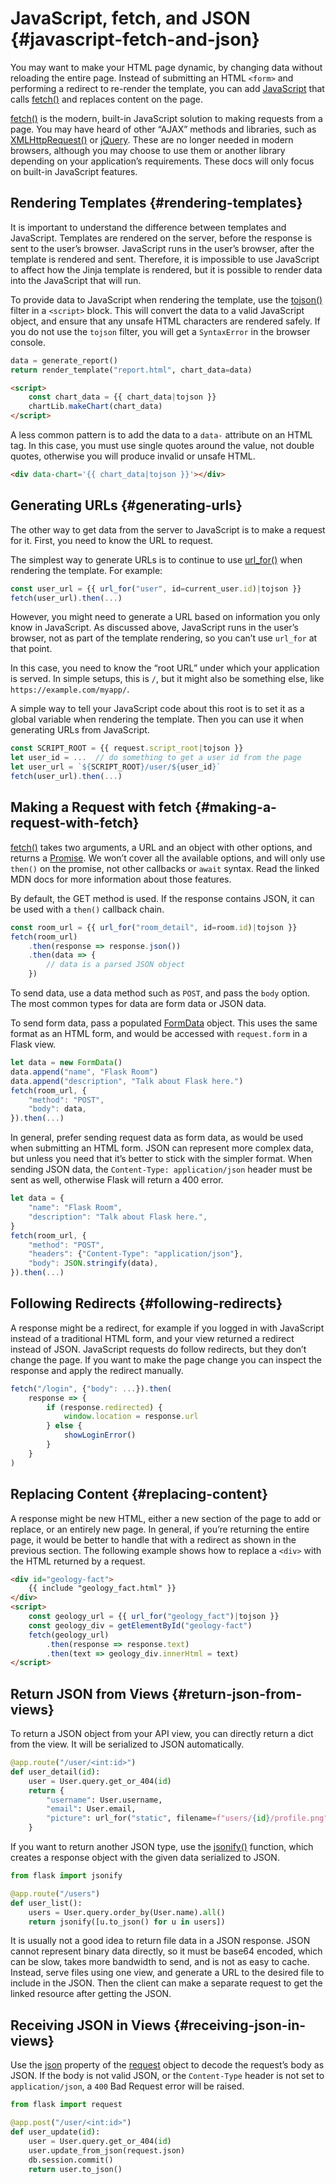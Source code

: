 # JavaScript, fetch, and JSON {#javascript-fetch-and-json}

You may want to make your HTML page dynamic, by changing data without reloading the entire page. Instead of submitting an HTML `<form>` and performing a redirect to re-render the template, you can add [JavaScript](https://developer.mozilla.org/Web/JavaScript) that calls [fetch()](https://developer.mozilla.org/Web/API/Fetch_API) and replaces content on the page.

[fetch()](https://developer.mozilla.org/Web/API/Fetch_API) is the modern, built-in JavaScript solution to making requests from a page. You may have heard of other “AJAX” methods and libraries, such as [XMLHttpRequest()](https://developer.mozilla.org/Web/API/XMLHttpRequest) or [jQuery](https://jquery.com/). These are no longer needed in modern browsers, although you may choose to use them or another library depending on your application’s requirements. These docs will only focus on built-in JavaScript features.

## Rendering Templates {#rendering-templates}

It is important to understand the difference between templates and JavaScript. Templates are rendered on the server, before the response is sent to the user’s browser. JavaScript runs in the user’s browser, after the template is rendered and sent. Therefore, it is impossible to use JavaScript to affect how the Jinja template is rendered, but it is possible to render data into the JavaScript that will run.

To provide data to JavaScript when rendering the template, use the [tojson()](https://jinja.palletsprojects.com/en/3.1.x/templates/#jinja-filters.tojson) filter in a `<script>` block. This will convert the data to a valid JavaScript object, and ensure that any unsafe HTML characters are rendered safely. If you do not use the `tojson` filter, you will get a `SyntaxError` in the browser console.

```python
data = generate_report()
return render_template("report.html", chart_data=data)
```

```html
<script>
    const chart_data = {{ chart_data|tojson }}
    chartLib.makeChart(chart_data)
</script>
```

A less common pattern is to add the data to a `data-` attribute on an HTML tag. In this case, you must use single quotes around the value, not double quotes, otherwise you will produce invalid or unsafe HTML.

```html
<div data-chart='{{ chart_data|tojson }}'></div>
```

## Generating URLs {#generating-urls}

The other way to get data from the server to JavaScript is to make a request for it. First, you need to know the URL to request.

The simplest way to generate URLs is to continue to use [url_for()](https://flask.palletsprojects.com/en/2.3.x/api/#flask.url_for) when rendering the template. For example:

```javascript
const user_url = {{ url_for("user", id=current_user.id)|tojson }}
fetch(user_url).then(...)
```

However, you might need to generate a URL based on information you only know in JavaScript. As discussed above, JavaScript runs in the user’s browser, not as part of the template rendering, so you can’t use `url_for` at that point.

In this case, you need to know the “root URL” under which your application is served. In simple setups, this is `/`, but it might also be something else, like `https://example.com/myapp/`.

A simple way to tell your JavaScript code about this root is to set it as a global variable when rendering the template. Then you can use it when generating URLs from JavaScript.

```javascript
const SCRIPT_ROOT = {{ request.script_root|tojson }}
let user_id = ...  // do something to get a user id from the page
let user_url = `${SCRIPT_ROOT}/user/${user_id}`
fetch(user_url).then(...)
```

## Making a Request with fetch {#making-a-request-with-fetch}

[fetch()](https://developer.mozilla.org/Web/API/Fetch_API) takes two arguments, a URL and an object with other options, and returns a [Promise](https://developer.mozilla.org/Web/JavaScript/Reference/Global_Objects/Promise). We won’t cover all the available options, and will only use `then()` on the promise, not other callbacks or `await` syntax. Read the linked MDN docs for more information about those features.

By default, the GET method is used. If the response contains JSON, it can be used with a `then()` callback chain.

```javascript
const room_url = {{ url_for("room_detail", id=room.id)|tojson }}
fetch(room_url)
    .then(response => response.json())
    .then(data => {
        // data is a parsed JSON object
    })
```

To send data, use a data method such as `POST`, and pass the `body` option. The most common types for data are form data or JSON data.

To send form data, pass a populated [FormData](https://developer.mozilla.org/en-US/docs/Web/API/FormData) object. This uses the same format as an HTML form, and would be accessed with `request.form` in a Flask view.

```javascript
let data = new FormData()
data.append("name", "Flask Room")
data.append("description", "Talk about Flask here.")
fetch(room_url, {
    "method": "POST",
    "body": data,
}).then(...)
```

In general, prefer sending request data as form data, as would be used when submitting an HTML form. JSON can represent more complex data, but unless you need that it’s better to stick with the simpler format. When sending JSON data, the `Content-Type: application/json` header must be sent as well, otherwise Flask will return a 400 error.

```javascript
let data = {
    "name": "Flask Room",
    "description": "Talk about Flask here.",
}
fetch(room_url, {
    "method": "POST",
    "headers": {"Content-Type": "application/json"},
    "body": JSON.stringify(data),
}).then(...)
```

## Following Redirects {#following-redirects}

A response might be a redirect, for example if you logged in with JavaScript instead of a traditional HTML form, and your view returned a redirect instead of JSON. JavaScript requests do follow redirects, but they don’t change the page. If you want to make the page change you can inspect the response and apply the redirect manually.

```javascript
fetch("/login", {"body": ...}).then(
    response => {
        if (response.redirected) {
            window.location = response.url
        } else {
            showLoginError()
        }
    }
)
```

## Replacing Content {#replacing-content}

A response might be new HTML, either a new section of the page to add or replace, or an entirely new page. In general, if you’re returning the entire page, it would be better to handle that with a redirect as shown in the previous section. The following example shows how to replace a `<div>` with the HTML returned by a request.

```html
<div id="geology-fact">
    {{ include "geology_fact.html" }}
</div>
<script>
    const geology_url = {{ url_for("geology_fact")|tojson }}
    const geology_div = getElementById("geology-fact")
    fetch(geology_url)
        .then(response => response.text)
        .then(text => geology_div.innerHtml = text)
</script>
```

## Return JSON from Views {#return-json-from-views}

To return a JSON object from your API view, you can directly return a dict from the view. It will be serialized to JSON automatically.

```python
@app.route("/user/<int:id>")
def user_detail(id):
    user = User.query.get_or_404(id)
    return {
        "username": User.username,
        "email": User.email,
        "picture": url_for("static", filename=f"users/{id}/profile.png"),
    }
```

If you want to return another JSON type, use the [jsonify()](https://flask.palletsprojects.com/en/2.3.x/api/#flask.json.jsonify) function, which creates a response object with the given data serialized to JSON.

```python
from flask import jsonify

@app.route("/users")
def user_list():
    users = User.query.order_by(User.name).all()
    return jsonify([u.to_json() for u in users])
```

It is usually not a good idea to return file data in a JSON response. JSON cannot represent binary data directly, so it must be base64 encoded, which can be slow, takes more bandwidth to send, and is not as easy to cache. Instead, serve files using one view, and generate a URL to the desired file to include in the JSON. Then the client can make a separate request to get the linked resource after getting the JSON.

## Receiving JSON in Views {#receiving-json-in-views}

Use the [json](https://flask.palletsprojects.com/en/2.3.x/api/#flask.Request.json) property of the [request](https://flask.palletsprojects.com/en/2.3.x/api/#flask.request) object to decode the request’s body as JSON. If the body is not valid JSON, or the `Content-Type` header is not set to `application/json`, a `400` Bad Request error will be raised.

```python
from flask import request

@app.post("/user/<int:id>")
def user_update(id):
    user = User.query.get_or_404(id)
    user.update_from_json(request.json)
    db.session.commit()
    return user.to_json()
```
